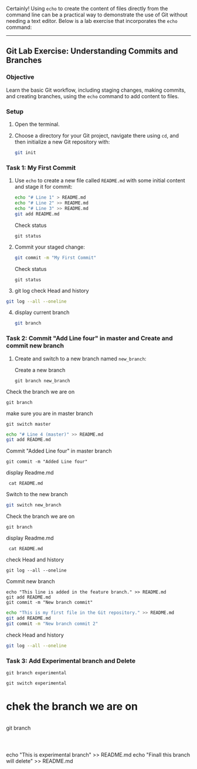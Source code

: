 Certainly! Using `echo` to create the content of files directly from the command line can be a practical way to demonstrate the use of Git without needing a text editor. Below is a lab exercise that incorporates the `echo` command:

---

## Git Lab Exercise: Understanding Commits and Branches 

### Objective
Learn the basic Git workflow, including staging changes, making commits, and creating branches, using the `echo` command to add content to files.

### Setup

1. Open the terminal.
2. Choose a directory for your Git project, navigate there using `cd`, and then initialize a new Git repository with:

   ```bash
   git init
   ```

### Task 1: My First Commit 

1. Use `echo` to create a new file called `README.md` with some initial content and stage it for commit:

   ```bash
   echo "# Line 1" > README.md
   echo "# Line 2" >> README.md
   echo "# Line 3" >> README.md
   git add README.md
   ```
   Check status
   ```
   git status
   ```
2. Commit your staged change:

   ```bash
   git commit -m "My First Commit"
   ```
    Check status
   ```
   git status
   ```


 3. git log check Head and history
   ```bash
   git log --all --oneline 
   ```  
4. display current branch
   ```bash
   git branch
   ```

### Task 2: Commit "Add Line four" in master and Create and commit  new branch 

1. Create and switch to a new branch named `new_branch`:

   Create a new branch
   ```
   git branch new_branch
   ```
  
  Check the branch we are on
   ```
   git branch
   ``` 


   
   make sure you are in master branch
   ```
   git switch master
   ```
   
   ```bash
   echo "# Line 4 (master)" >> README.md
   git add README.md

   ```
   Commit "Added Line four" in master branch  
   ```
   git commit -m "Added Line four"
   ```
 
   display Readme.md
   ```
    cat README.md
   ```
 


  Switch to the new branch
   ```bash
   git switch new_branch
   ```
   
   Check the branch we are on
   ```
   git branch
   ``` 

   display Readme.md
   ```
    cat README.md
  ```
   
   check Head and history

    
    git log --all --oneline 
    

   Commit new branch
   ```
   echo "This line is added in the feature branch." >> README.md
   git add README.md
   git commit -m "New branch commit"
   ```
   
   ```bash
   echo "This is my first file in the Git repository." >> README.md
   git add README.md
   git commit -m "New branch commit 2"
   ```

  check Head and history
   ```bash
   git log --all --oneline
   ```    
 

### Task 3: Add Experimental branch and Delete

```
git branch experimental
```

```
git switch experimental
```

# chek the branch we are on
```
```
git branch
```



```
echo "This is experimental branch" >> README.md
echo "Finall this branch will delete" >> README.md
```
